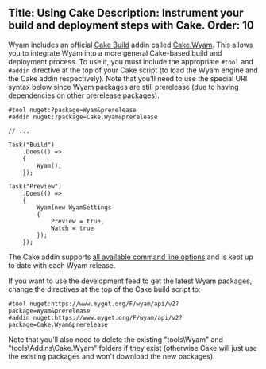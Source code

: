 Title: Using Cake
Description: Instrument your build and deployment steps with Cake.
Order: 10
---
Wyam includes an official [Cake Build](http://cakebuild.net/) addin called [Cake.Wyam](https://www.nuget.org/packages/Cake.Wyam). This allows you to integrate Wyam into a more general Cake-based build and deployment process. To use it, you must include the appropriate `#tool` and `#addin` directive at the top of your Cake script (to load the Wyam engine and the Cake addin respectively). Note that you'll need to use the special URI syntax below since Wyam packages are still prerelease (due to having dependencies on other prerelease packages).

```
#tool nuget:?package=Wyam&prerelease
#addin nuget:?package=Cake.Wyam&prerelease

// ...

Task("Build")
    .Does(() =>
    {
        Wyam();        
    });
    
Task("Preview")
    .Does(() =>
    {
        Wyam(new WyamSettings
        {
            Preview = true,
            Watch = true
        });        
    });
```

The Cake addin supports [all available command line options](/docs/usage/command-line) and is kept up to date with each Wyam release.

If you want to use the development feed to get the latest Wyam packages, change the directives at the top of the Cake build script to:

```
#tool nuget:https://www.myget.org/F/wyam/api/v2?package=Wyam&prerelease
#addin nuget:https://www.myget.org/F/wyam/api/v2?package=Cake.Wyam&prerelease
```

Note that you'll also need to delete the existing "tools\Wyam" and "tools\Addins\Cake.Wyam" folders if they exist (otherwise Cake will just use the existing packages and won't download the new packages).